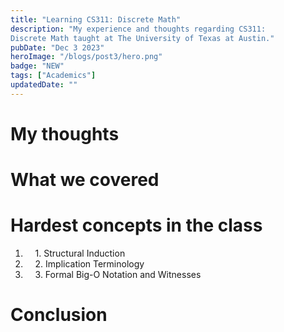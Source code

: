 ```yaml
---
title: "Learning CS311: Discrete Math"
description: "My experience and thoughts regarding CS311:
Discrete Math taught at The University of Texas at Austin."
pubDate: "Dec 3 2023"
heroImage: "/blogs/post3/hero.png"
badge: "NEW"
tags: ["Academics"]
updatedDate: ""
---
```


# My thoughts #

# What we covered #

# Hardest concepts in the class #
1. &nbsp;&nbsp;&nbsp;&nbsp;1\. Structural Induction
2. &nbsp;&nbsp;&nbsp;&nbsp;2\. Implication Terminology
3. &nbsp;&nbsp;&nbsp;&nbsp;3\. Formal Big-O Notation and Witnesses

# Conclusion #  
